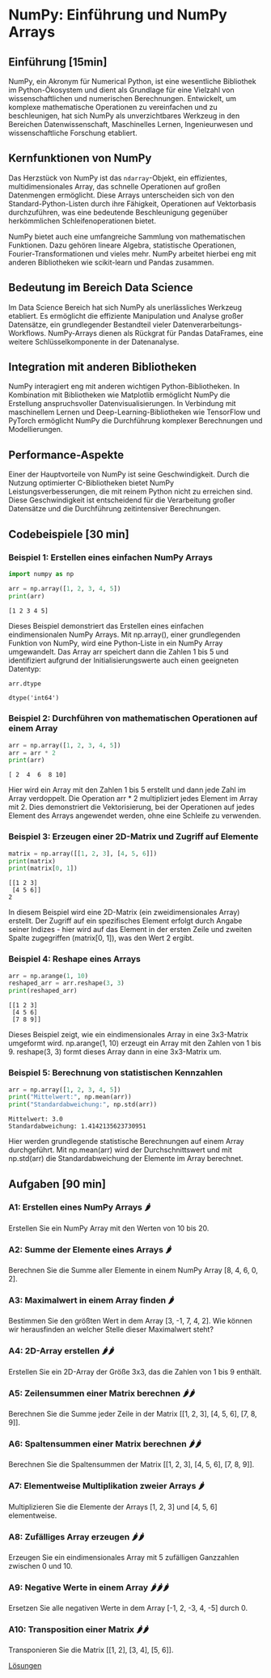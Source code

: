 # NumPy: Einführung und NumPy Arrays

## Einführung [15min]

NumPy, ein Akronym für Numerical Python, ist eine wesentliche Bibliothek im Python-Ökosystem und dient als Grundlage für eine Vielzahl von wissenschaftlichen und numerischen Berechnungen. Entwickelt, um komplexe mathematische Operationen zu vereinfachen und zu beschleunigen, hat sich NumPy als unverzichtbares Werkzeug in den Bereichen Datenwissenschaft, Maschinelles Lernen, Ingenieurwesen und wissenschaftliche Forschung etabliert.

## Kernfunktionen von NumPy

Das Herzstück von NumPy ist das `ndarray`-Objekt, ein effizientes, multidimensionales Array, das schnelle Operationen auf großen Datenmengen ermöglicht. Diese Arrays unterscheiden sich von den Standard-Python-Listen durch ihre Fähigkeit, Operationen auf Vektorbasis durchzuführen, was eine bedeutende Beschleunigung gegenüber herkömmlichen Schleifenoperationen bietet.

NumPy bietet auch eine umfangreiche Sammlung von mathematischen Funktionen. Dazu gehören lineare Algebra, statistische Operationen, Fourier-Transformationen und vieles mehr. NumPy arbeitet hierbei eng mit anderen Bibliotheken wie scikit-learn und Pandas zusammen.

## Bedeutung im Bereich Data Science

Im Data Science Bereich hat sich NumPy als unerlässliches Werkzeug etabliert. Es ermöglicht die effiziente Manipulation und Analyse großer Datensätze, ein grundlegender Bestandteil vieler Datenverarbeitungs-Workflows. NumPy-Arrays dienen als Rückgrat für Pandas DataFrames, eine weitere Schlüsselkomponente in der Datenanalyse.

## Integration mit anderen Bibliotheken

NumPy interagiert eng mit anderen wichtigen Python-Bibliotheken. In Kombination mit Bibliotheken wie Matplotlib ermöglicht NumPy die Erstellung anspruchsvoller Datenvisualisierungen. In Verbindung mit maschinellem Lernen und Deep-Learning-Bibliotheken wie TensorFlow und PyTorch ermöglicht NumPy die Durchführung komplexer Berechnungen und Modellierungen.

## Performance-Aspekte

Einer der Hauptvorteile von NumPy ist seine Geschwindigkeit. Durch die Nutzung optimierter C-Bibliotheken bietet NumPy Leistungsverbesserungen, die mit reinem Python nicht zu erreichen sind. Diese Geschwindigkeit ist entscheidend für die Verarbeitung großer Datensätze und die Durchführung zeitintensiver Berechnungen.

## Codebeispiele [30 min]

### Beispiel 1: Erstellen eines einfachen NumPy Arrays


```python
import numpy as np

arr = np.array([1, 2, 3, 4, 5])
print(arr)
```

    [1 2 3 4 5]


Dieses Beispiel demonstriert das Erstellen eines einfachen eindimensionalen NumPy Arrays. Mit np.array(), einer grundlegenden Funktion von NumPy, wird eine Python-Liste in ein NumPy Array umgewandelt. Das Array arr speichert dann die Zahlen 1 bis 5 und identifiziert aufgrund der Initialisierungswerte auch einen geeigneten Datentyp:


```python
arr.dtype
```




    dtype('int64')



### Beispiel 2: Durchführen von mathematischen Operationen auf einem Array


```python
arr = np.array([1, 2, 3, 4, 5])
arr = arr * 2
print(arr)
```

    [ 2  4  6  8 10]


Hier wird ein Array mit den Zahlen 1 bis 5 erstellt und dann jede Zahl im Array verdoppelt. Die Operation arr * 2 multipliziert jedes Element im Array mit 2. Dies demonstriert die Vektorisierung, bei der Operationen auf jedes Element des Arrays angewendet werden, ohne eine Schleife zu verwenden.

### Beispiel 3: Erzeugen einer 2D-Matrix und Zugriff auf Elemente


```python
matrix = np.array([[1, 2, 3], [4, 5, 6]])
print(matrix)
print(matrix[0, 1])
```

    [[1 2 3]
     [4 5 6]]
    2


In diesem Beispiel wird eine 2D-Matrix (ein zweidimensionales Array) erstellt. Der Zugriff auf ein spezifisches Element erfolgt durch Angabe seiner Indizes - hier wird auf das Element in der ersten Zeile und zweiten Spalte zugegriffen (matrix[0, 1]), was den Wert 2 ergibt.

### Beispiel 4: Reshape eines Arrays


```python
arr = np.arange(1, 10)
reshaped_arr = arr.reshape(3, 3)
print(reshaped_arr)
```

    [[1 2 3]
     [4 5 6]
     [7 8 9]]


Dieses Beispiel zeigt, wie ein eindimensionales Array in eine 3x3-Matrix umgeformt wird. np.arange(1, 10) erzeugt ein Array mit den Zahlen von 1 bis 9. reshape(3, 3) formt dieses Array dann in eine 3x3-Matrix um.

### Beispiel 5: Berechnung von statistischen Kennzahlen


```python
arr = np.array([1, 2, 3, 4, 5])
print("Mittelwert:", np.mean(arr))
print("Standardabweichung:", np.std(arr))
```

    Mittelwert: 3.0
    Standardabweichung: 1.4142135623730951


Hier werden grundlegende statistische Berechnungen auf einem Array durchgeführt. Mit np.mean(arr) wird der Durchschnittswert und mit np.std(arr) die Standardabweichung der Elemente im Array berechnet.

## Aufgaben [90 min]

### A1: Erstellen eines NumPy Arrays 🌶️

Erstellen Sie ein NumPy Array mit den Werten von 10 bis 20.



### A2: Summe der Elemente eines Arrays 🌶️

Berechnen Sie die Summe aller Elemente in einem NumPy Array [8, 4, 6, 0, 2].




### A3: Maximalwert in einem Array finden 🌶️

Bestimmen Sie den größten Wert in dem Array [3, -1, 7, 4, 2]. Wie können wir herausfinden an welcher Stelle dieser Maximalwert steht?





### A4: 2D-Array erstellen 🌶️🌶️

Erstellen Sie ein 2D-Array der Größe 3x3, das die Zahlen von 1 bis 9 enthält.



### A5: Zeilensummen einer Matrix berechnen 🌶️🌶️

Berechnen Sie die Summe jeder Zeile in der Matrix [[1, 2, 3], [4, 5, 6], [7, 8, 9]].




### A6: Spaltensummen einer Matrix berechnen 🌶️🌶️

Berechnen Sie die Spaltensummen der Matrix [[1, 2, 3], [4, 5, 6], [7, 8, 9]].




### A7: Elementweise Multiplikation zweier Arrays 🌶️

Multiplizieren Sie die Elemente der Arrays [1, 2, 3] und [4, 5, 6] elementweise.




### A8: Zufälliges Array erzeugen 🌶️🌶️

Erzeugen Sie ein eindimensionales Array mit 5 zufälligen Ganzzahlen zwischen 0 und 10.



### A9: Negative Werte in einem Array 🌶️🌶️🌶️

Ersetzen Sie alle negativen Werte in dem Array [-1, 2, -3, 4, -5] durch 0.




### A10: Transposition einer Matrix 🌶️🌶️

Transponieren Sie die Matrix [[1, 2], [3, 4], [5, 6]].




[Lösungen](numpy_arrays_loesungen.md)

